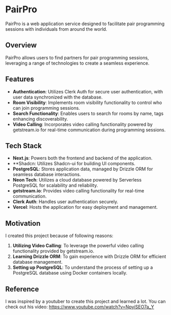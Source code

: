 # PairPro

PairPro is a web application service designed to facilitate pair programming sessions with individuals from around the world.

## Overview

PairPro allows users to find partners for pair programming sessions, leveraging a range of technologies to create a seamless experience.

## Features

- **Authentication**: Utilizes Clerk Auth for secure user authentication, with user data synchronized with the database.
- **Room Visibility**: Implements room visibility functionality to control who can join programming sessions.
- **Search Functionality**: Enables users to search for rooms by name, tags enhancing discoverability.
- **Video Calling**: Incorporates video calling functionality powered by getstream.io for real-time communication during programming sessions.

## Tech Stack

- **Next.js**: Powers both the frontend and backend of the application.
- **Shadcn: Utilizes Shadcn-ui for building UI components.
- **PostgreSQL**: Stores application data, managed by Drizzle ORM for seamless database interactions.
- **Neon Tech**: Utilizes a cloud database powered by Serverless PostgreSQL for scalability and reliability.
- **getstream.io**: Provides video calling functionality for real-time communication.
- **Clerk Auth**: Handles user authentication securely.
- **Vercel**: Hosts the application for easy deployment and management.

## Motivation

I created this project because of following reasons:

1. **Utilizing Video Calling**: To leverage the powerful video calling functionality provided by getstream.io.
2. **Learning Drizzle ORM**: To gain experience with Drizzle ORM for efficient database management.
3. **Setting up PostgreSQL**: To understand the process of setting up a PostgreSQL database using Docker containers locally.

## Reference

I was inspired by a youtuber to create this project and learned a lot. You can check out his video: https://www.youtube.com/watch?v=NpyiSEO7a_Y
